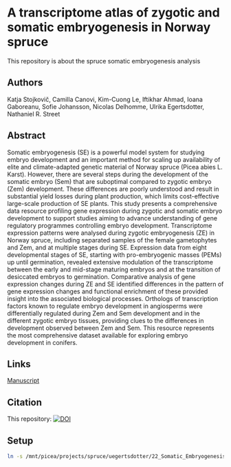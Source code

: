 # A transcriptome atlas of zygotic and somatic embryogenesis in Norway spruce

This repository is about the spruce somatic embryogenesis analysis

## Authors
Katja Stojkovič, Camilla Canovi, Kim-Cuong Le, Iftikhar Ahmad, Ioana Gaboreanu, Sofie Johansson, Nicolas Delhomme, Ulrika Egertsdotter, Nathaniel R. Street

## Abstract

Somatic embryogenesis (SE) is a powerful model system for studying embryo development and an important method for scaling up availability of elite and climate-adapted genetic material of Norway spruce (Picea abies L. Karst). However, there are several steps during the development of the somatic embryo (Sem) that are suboptimal compared to zygotic embryo (Zem) development. These differences are poorly understood and result in substantial yield losses during plant production, which limits cost-effective large-scale production of SE plants. This study presents a comprehensive data resource profiling gene expression during zygotic and somatic embryo development to support studies aiming to advance understanding of gene regulatory programmes controlling embryo development. Transcriptome expression patterns were analysed during zygotic embryogenesis (ZE) in Norway spruce, including separated samples of the female gametophytes and Zem, and at multiple stages during SE. Expression data from eight developmental stages of SE, starting with pro-embryogenic masses (PEMs) up until germination, revealed extensive modulation of the transcriptome between the early and mid-stage maturing embryos and at the transition of desiccated embryos to germination. Comparative analysis of gene expression changes during ZE and SE identified differences in the pattern of gene expression changes and functional enrichment of these provided insight into the associated biological processes. Orthologs of transcription factors known to regulate embryo development in angiosperms were differentially regulated during Zem and Sem development and in the different zygotic embryo tissues, providing clues to the differences in development observed between Zem and Sem. This resource represents the most comprehensive dataset available for exploring embryo development in conifers.

## Links

[Manuscript](https://doi.org/10.1111/tpj.17087])

## Citation

This repository: [![DOI](https://zenodo.org/badge/940495767.svg)](https://doi.org/10.5281/zenodo.14944673)

## Setup

```bash
ln -s /mnt/picea/projects/spruce/uegertsdotter/22_Somatic_Embryogenesis_Project data
```
